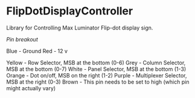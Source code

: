FlipDotDisplayController
========================

Library for Controlling Max Luminator Flip-dot display sign.

*Pin breakout* 

Blue - Ground 
Red - 12 v 

Yellow - Row Selector, MSB at the bottom (0-6)
Grey - Column Selector, MSB at the bottom (0-7)
White - Panel Selector, MSB at the bottom (1-3)
Orange - Dot on/off, MSB on the right (1-2)
Purple - Multiplexer Selector, MSB at the right (0-3)
Brown - This pin needs to be set to high (which pin might actually vary)

